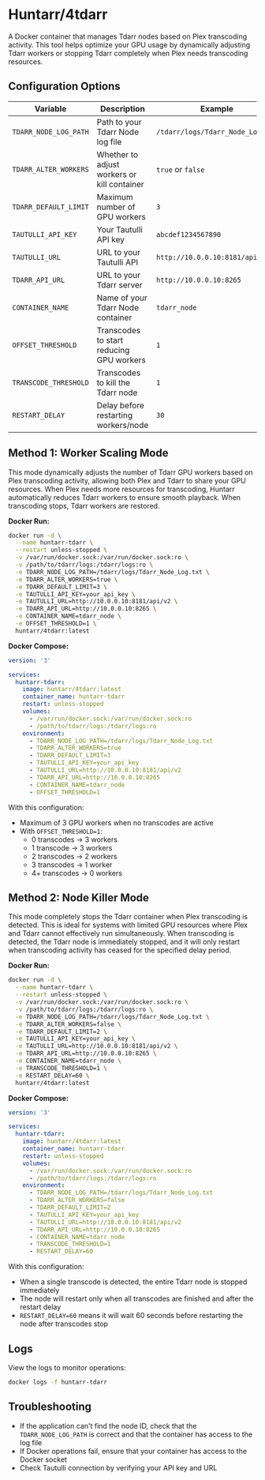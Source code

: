 # Huntarr/4tdarr

A Docker container that manages Tdarr nodes based on Plex transcoding activity. This tool helps optimize your GPU usage by dynamically adjusting Tdarr workers or stopping Tdarr completely when Plex needs transcoding resources.

## Configuration Options

| Variable | Description | Example |
|----------|-------------|---------|
| `TDARR_NODE_LOG_PATH` | Path to your Tdarr Node log file | `/tdarr/logs/Tdarr_Node_Log.txt` |
| `TDARR_ALTER_WORKERS` | Whether to adjust workers or kill container | `true` or `false` |
| `TDARR_DEFAULT_LIMIT` | Maximum number of GPU workers | `3` |
| `TAUTULLI_API_KEY` | Your Tautulli API key | `abcdef1234567890` |
| `TAUTULLI_URL` | URL to your Tautulli API | `http://10.0.0.10:8181/api/v2` |
| `TDARR_API_URL` | URL to your Tdarr server | `http://10.0.0.10:8265` |
| `CONTAINER_NAME` | Name of your Tdarr Node container | `tdarr_node` |
| `OFFSET_THRESHOLD` | Transcodes to start reducing GPU workers | `1` |
| `TRANSCODE_THRESHOLD` | Transcodes to kill the Tdarr node | `1` |
| `RESTART_DELAY` | Delay before restarting workers/node | `30` |

## Method 1: Worker Scaling Mode

This mode dynamically adjusts the number of Tdarr GPU workers based on Plex transcoding activity, allowing both Plex and Tdarr to share your GPU resources. When Plex needs more resources for transcoding, Huntarr automatically reduces Tdarr workers to ensure smooth playback. When transcoding stops, Tdarr workers are restored.

**Docker Run:**
```bash
docker run -d \
  --name huntarr-tdarr \
  --restart unless-stopped \
  -v /var/run/docker.sock:/var/run/docker.sock:ro \
  -v /path/to/tdarr/logs:/tdarr/logs:ro \
  -e TDARR_NODE_LOG_PATH=/tdarr/logs/Tdarr_Node_Log.txt \
  -e TDARR_ALTER_WORKERS=true \
  -e TDARR_DEFAULT_LIMIT=3 \
  -e TAUTULLI_API_KEY=your_api_key \
  -e TAUTULLI_URL=http://10.0.0.10:8181/api/v2 \
  -e TDARR_API_URL=http://10.0.0.10:8265 \
  -e CONTAINER_NAME=tdarr_node \
  -e OFFSET_THRESHOLD=1 \
  huntarr/4tdarr:latest
```

**Docker Compose:**
```yaml
version: '3'

services:
  huntarr-tdarr:
    image: huntarr/4tdarr:latest
    container_name: huntarr-tdarr
    restart: unless-stopped
    volumes:
      - /var/run/docker.sock:/var/run/docker.sock:ro
      - /path/to/tdarr/logs:/tdarr/logs:ro
    environment:
      - TDARR_NODE_LOG_PATH=/tdarr/logs/Tdarr_Node_Log.txt
      - TDARR_ALTER_WORKERS=true
      - TDARR_DEFAULT_LIMIT=3
      - TAUTULLI_API_KEY=your_api_key
      - TAUTULLI_URL=http://10.0.0.10:8181/api/v2
      - TDARR_API_URL=http://10.0.0.10:8265
      - CONTAINER_NAME=tdarr_node
      - OFFSET_THRESHOLD=1
```

With this configuration:
- Maximum of 3 GPU workers when no transcodes are active
- With `OFFSET_THRESHOLD=1`:
  - 0 transcodes → 3 workers
  - 1 transcode → 3 workers
  - 2 transcodes → 2 workers
  - 3 transcodes → 1 worker
  - 4+ transcodes → 0 workers

## Method 2: Node Killer Mode

This mode completely stops the Tdarr container when Plex transcoding is detected. This is ideal for systems with limited GPU resources where Plex and Tdarr cannot effectively run simultaneously. When transcoding is detected, the Tdarr node is immediately stopped, and it will only restart when transcoding activity has ceased for the specified delay period.

**Docker Run:**
```bash
docker run -d \
  --name huntarr-tdarr \
  --restart unless-stopped \
  -v /var/run/docker.sock:/var/run/docker.sock:ro \
  -v /path/to/tdarr/logs:/tdarr/logs:ro \
  -e TDARR_NODE_LOG_PATH=/tdarr/logs/Tdarr_Node_Log.txt \
  -e TDARR_ALTER_WORKERS=false \
  -e TDARR_DEFAULT_LIMIT=2 \
  -e TAUTULLI_API_KEY=your_api_key \
  -e TAUTULLI_URL=http://10.0.0.10:8181/api/v2 \
  -e TDARR_API_URL=http://10.0.0.10:8265 \
  -e CONTAINER_NAME=tdarr_node \
  -e TRANSCODE_THRESHOLD=1 \
  -e RESTART_DELAY=60 \
  huntarr/4tdarr:latest
```

**Docker Compose:**
```yaml
version: '3'

services:
  huntarr-tdarr:
    image: huntarr/4tdarr:latest
    container_name: huntarr-tdarr
    restart: unless-stopped
    volumes:
      - /var/run/docker.sock:/var/run/docker.sock:ro
      - /path/to/tdarr/logs:/tdarr/logs:ro
    environment:
      - TDARR_NODE_LOG_PATH=/tdarr/logs/Tdarr_Node_Log.txt
      - TDARR_ALTER_WORKERS=false
      - TDARR_DEFAULT_LIMIT=2
      - TAUTULLI_API_KEY=your_api_key
      - TAUTULLI_URL=http://10.0.0.10:8181/api/v2
      - TDARR_API_URL=http://10.0.0.10:8265
      - CONTAINER_NAME=tdarr_node
      - TRANSCODE_THRESHOLD=1
      - RESTART_DELAY=60
```

With this configuration:
- When a single transcode is detected, the entire Tdarr node is stopped immediately
- The node will restart only when all transcodes are finished and after the restart delay
- `RESTART_DELAY=60` means it will wait 60 seconds before restarting the node after transcodes stop

## Logs

View the logs to monitor operations:
```bash
docker logs -f huntarr-tdarr
```

## Troubleshooting

- If the application can't find the node ID, check that the `TDARR_NODE_LOG_PATH` is correct and that the container has access to the log file
- If Docker operations fail, ensure that your container has access to the Docker socket
- Check Tautulli connection by verifying your API key and URL

